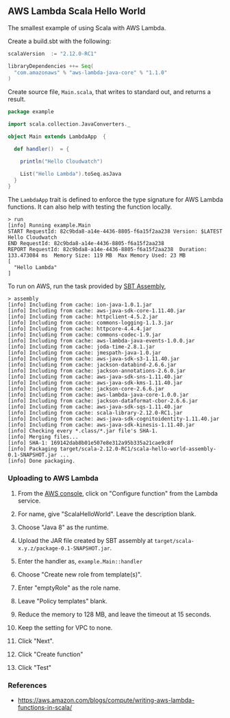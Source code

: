 ## AWS Lambda Scala Hello World

The smallest example of using Scala with AWS Lambda.

Create a build.sbt with the following:

```scala
scalaVersion  := "2.12.0-RC1"

libraryDependencies ++= Seq(
  "com.amazonaws" % "aws-lambda-java-core" % "1.1.0"
)
```

Create source file, `Main.scala`, that writes to standard out, and
returns a result.

```scala
package example

import scala.collection.JavaConverters._

object Main extends LambdaApp  {

  def handler()  = {

    println("Hello Cloudwatch")

    List("Hello Lambda").toSeq.asJava
  }
}
```

The `LambdaApp` trait is defined to enforce the type signature for AWS
Lambda functions.  It can also help with testing the function locally.

```
> run
[info] Running example.Main
START RequestId: 82c9bda8-a14e-4436-8805-f6a15f2aa238 Version: $LATEST
Hello Cloudwatch
END RequestId: 82c9bda8-a14e-4436-8805-f6a15f2aa238
REPORT RequestId: 82c9bda8-a14e-4436-8805-f6a15f2aa238  Duration: 133.473084 ms  Memory Size: 119 MB  Max Memory Used: 23 MB
[
  "Hello Lambda"
]
```

To run on AWS, run the task provided by
[SBT Assembly](http://github.com/sbt/sbt-assembly),

```
> assembly
[info] Including from cache: ion-java-1.0.1.jar
[info] Including from cache: aws-java-sdk-core-1.11.40.jar
[info] Including from cache: httpclient-4.5.2.jar
[info] Including from cache: commons-logging-1.1.3.jar
[info] Including from cache: httpcore-4.4.4.jar
[info] Including from cache: commons-codec-1.9.jar
[info] Including from cache: aws-lambda-java-events-1.0.0.jar
[info] Including from cache: joda-time-2.8.1.jar
[info] Including from cache: jmespath-java-1.0.jar
[info] Including from cache: aws-java-sdk-s3-1.11.40.jar
[info] Including from cache: jackson-databind-2.6.6.jar
[info] Including from cache: jackson-annotations-2.6.0.jar
[info] Including from cache: aws-java-sdk-sns-1.11.40.jar
[info] Including from cache: aws-java-sdk-kms-1.11.40.jar
[info] Including from cache: jackson-core-2.6.6.jar
[info] Including from cache: aws-lambda-java-core-1.0.0.jar
[info] Including from cache: jackson-dataformat-cbor-2.6.6.jar
[info] Including from cache: aws-java-sdk-sqs-1.11.40.jar
[info] Including from cache: scala-library-2.12.0-RC1.jar
[info] Including from cache: aws-java-sdk-cognitoidentity-1.11.40.jar
[info] Including from cache: aws-java-sdk-kinesis-1.11.40.jar
[info] Checking every *.class/*.jar file's SHA-1.
[info] Merging files...
[info] SHA-1: 169142dab8b01e507e8e312a95b335a21cae9c8f
[info] Packaging target/scala-2.12.0-RC1/scala-hello-world-assembly-0.1-SNAPSHOT.jar ...
[info] Done packaging.
```

### Uploading to AWS Lambda

1. From the [AWS console](https://console.aws.amazon.com), click on
"Configure function" from the Lambda service.

1. For name, give "ScalaHelloWorld".  Leave the description blank.

1. Choose "Java 8" as the runtime.

1. Upload the JAR file created by SBT assembly at
`target/scala-x.y.z/package-0.1-SNAPSHOT.jar`.

1. Enter the handler as, `example.Main::handler`

1. Choose "Create new role from template(s)".

1. Enter "emptyRole" as the role name.

1. Leave "Policy templates" blank.

1. Reduce the memory to 128 MB, and leave the timeout at 15 seconds.

1. Keep the setting for VPC to none.

1. Click "Next".

1. Click "Create function"

1. Click "Test"

### References

- https://aws.amazon.com/blogs/compute/writing-aws-lambda-functions-in-scala/
